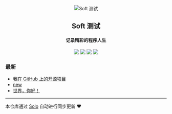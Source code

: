 <p align="center"><img alt="Soft 测试" src="https://static.b3log.org/images/brand/solo-32.png"></p><h2 align="center">
Soft 测试
</h2>

<h4 align="center">记录精彩的程序人生</h4>
<p align="center"><a title="Soft 测试" target="_blank" href="https://github.com/xiaobeon/solo-blog"><img src="https://img.shields.io/github/last-commit/xiaobeon/solo-blog.svg?style=flat-square&color=FF9900"></a>
<a title="GitHub repo size in bytes" target="_blank" href="https://github.com/xiaobeon/solo-blog"><img src="https://img.shields.io/github/repo-size/xiaobeon/solo-blog.svg?style=flat-square"></a>
<a title="Solo Version" target="_blank" href="https://github.com/b3log/solo/releases"><img src="https://img.shields.io/badge/solo-3.6.5-f1e05a.svg?style=flat-square&color=blueviolet"></a>
<a title="Hits" target="_blank" href="https://github.com/b3log/hits"><img src="https://hits.b3log.org/xiaobeon/solo-blog.svg"></a></p>

### 最新

* [我在 GitHub 上的开源项目](http://www.xiaobeon.com/my-github-repos)
* [new](http://www.xiaobeon.com/articles/2019/10/23/1571833168872.html)
* [世界，你好！](http://www.xiaobeon.com/hello-solo)



---

本仓库通过 [Solo](https://github.com/b3log/solo) 自动进行同步更新 ❤️ 